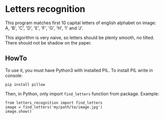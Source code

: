 # Letters recognition
 This program matches first 10 capital letters 
 of english alphabet on image: A, 'B', 'C', 'D', 'E', 'F',
 'G', 'H', 'I' and 'J'.
 
 This algorithm is very naive, 
 so letters should be plenty smooth, no tilted.
 There should not be shadow on the paper.
 

## HowTo
 To use it, you must have Python3 with installed PIL.
 To install PIL write in console:
 ```
 pip install pillow
```
Then, in Python, only import `find_letters` function from package. 
Example:
```
from letters_recognition import find_letters
image = find_letters('my/path/to/image.jpg')
image.show()
```

